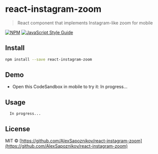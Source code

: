 # react-instagram-zoom

> React component that implements Instagram-like zoom for mobile

[![NPM](https://img.shields.io/npm/v/react-instagram-zoom.svg)](https://www.npmjs.com/package/react-instagram-zoom) [![JavaScript Style Guide](https://img.shields.io/badge/code_style-standard-brightgreen.svg)](https://standardjs.com)

## Install

```bash
npm install --save react-instagram-zoom
```

## Demo
- Open this CodeSandbox in mobile to try it:
In progress...

## Usage

```tsx
  In progress...
```

## License

MIT © [https://github.com/AlexSapoznikov/react-instagram-zoom](https://github.com/AlexSapoznikov/react-instagram-zoom)
